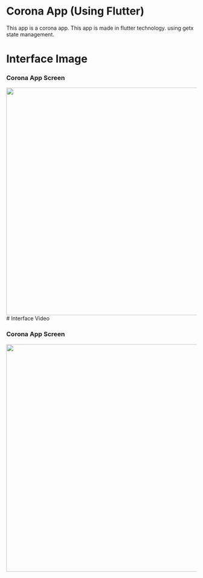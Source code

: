 # Corona App (Using Flutter)

This app is a corona app. This app is made in flutter technology. using getx state management. 

# Interface Image
<h3> Corona App Screen </h3>
<img src="https://user-images.githubusercontent.com/125340601/220536487-8f6ec518-5032-4dd5-ab99-92cf902e0fa7.png" weight="500" height="600"/>
# Interface Video
<h3> Corona App Screen </h3>
<img src="https://user-images.githubusercontent.com/125340601/220536649-3d402299-5b3c-410a-ad90-08d2a2d677e6.mp4" weight="500" height="600"/>







